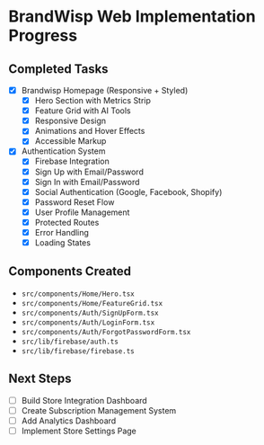# BrandWisp Web Implementation Progress

## Completed Tasks
- [x] Brandwisp Homepage (Responsive + Styled)
  - [x] Hero Section with Metrics Strip
  - [x] Feature Grid with AI Tools
  - [x] Responsive Design
  - [x] Animations and Hover Effects
  - [x] Accessible Markup

- [x] Authentication System
  - [x] Firebase Integration
  - [x] Sign Up with Email/Password
  - [x] Sign In with Email/Password
  - [x] Social Authentication (Google, Facebook, Shopify)
  - [x] Password Reset Flow
  - [x] User Profile Management
  - [x] Protected Routes
  - [x] Error Handling
  - [x] Loading States

## Components Created
- `src/components/Home/Hero.tsx`
- `src/components/Home/FeatureGrid.tsx`
- `src/components/Auth/SignUpForm.tsx`
- `src/components/Auth/LoginForm.tsx`
- `src/components/Auth/ForgotPasswordForm.tsx`
- `src/lib/firebase/auth.ts`
- `src/lib/firebase/firebase.ts`

## Next Steps
- [ ] Build Store Integration Dashboard
- [ ] Create Subscription Management System
- [ ] Add Analytics Dashboard
- [ ] Implement Store Settings Page 